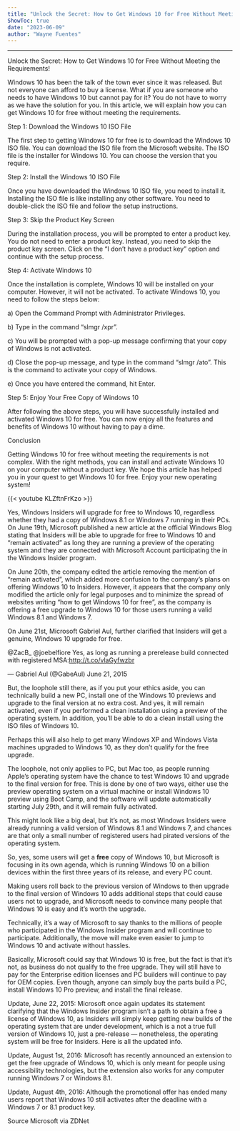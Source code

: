 ```yaml
---
title: "Unlock the Secret: How to Get Windows 10 for Free Without Meeting the Requirements!"
ShowToc: true 
date: "2023-06-09"
author: "Wayne Fuentes"
---
```

*****
Unlock the Secret: How to Get Windows 10 for Free Without Meeting the Requirements!

Windows 10 has been the talk of the town ever since it was released. But not everyone can afford to buy a license. What if you are someone who needs to have Windows 10 but cannot pay for it? You do not have to worry as we have the solution for you. In this article, we will explain how you can get Windows 10 for free without meeting the requirements.

Step 1: Download the Windows 10 ISO File

The first step to getting Windows 10 for free is to download the Windows 10 ISO file. You can download the ISO file from the Microsoft website. The ISO file is the installer for Windows 10. You can choose the version that you require.

Step 2: Install the Windows 10 ISO File

Once you have downloaded the Windows 10 ISO file, you need to install it. Installing the ISO file is like installing any other software. You need to double-click the ISO file and follow the setup instructions.

Step 3: Skip the Product Key Screen

During the installation process, you will be prompted to enter a product key. You do not need to enter a product key. Instead, you need to skip the product key screen. Click on the “I don’t have a product key” option and continue with the setup process.

Step 4: Activate Windows 10

Once the installation is complete, Windows 10 will be installed on your computer. However, it will not be activated. To activate Windows 10, you need to follow the steps below:

a) Open the Command Prompt with Administrator Privileges.

b) Type in the command “slmgr /xpr”.

c) You will be prompted with a pop-up message confirming that your copy of Windows is not activated.

d) Close the pop-up message, and type in the command “slmgr /ato”. This is the command to activate your copy of Windows.

e) Once you have entered the command, hit Enter.

Step 5: Enjoy Your Free Copy of Windows 10

After following the above steps, you will have successfully installed and activated Windows 10 for free. You can now enjoy all the features and benefits of Windows 10 without having to pay a dime.

Conclusion

Getting Windows 10 for free without meeting the requirements is not complex. With the right methods, you can install and activate Windows 10 on your computer without a product key. We hope this article has helped you in your quest to get Windows 10 for free. Enjoy your new operating system!

{{< youtube KLZftnFrKzo >}} 



Yes, Windows Insiders will upgrade for free to Windows 10, regardless whether they had a copy of Windows 8.1 or Windows 7 running in their PCs. On June 19th, Microsoft published a new article at the official Windows Blog stating that Insiders will be able to upgrade for free to Windows 10 and “remain activated” as long they are running a preview of the operating system and they are connected with Microsoft Account participating the in the Windows Insider program.
 
On June 20th, the company edited the article removing the mention of “remain activated”, which added more confusion to the company’s plans on offering Windows 10 to Insiders. However, it appears that the company only modified the article only for legal purposes and to minimize the spread of websites writing “how to get Windows 10 for free”, as the company is offering a free upgrade to Windows 10 for those users running a valid Windows 8.1 and Windows 7.
 
On June 21st, Microsoft Gabriel Aul, further clarified that Insiders will get a genuine, Windows 10 upgrade for free.
 

 
@ZacB_ @joebelfiore Yes, as long as running a prerelease build connected with registered MSA:http://t.co/vlaGyfwzbr
 
— Gabriel Aul (@GabeAul) June 21, 2015
 
But, the loophole still there, as if you put your ethics aside, you can technically build a new PC, install one of the Windows 10 previews and upgrade to the final version at no extra cost. And yes, it will remain activated, even if you performed a clean installation using a preview of the operating system. In addition, you’ll be able to do a clean install using the ISO files of Windows 10.
 
Perhaps this will also help to get many Windows XP and Windows Vista machines upgraded to Windows 10, as they don’t qualify for the free upgrade.
 
The loophole, not only applies to PC, but Mac too, as people running Apple’s operating system have the chance to test Windows 10 and upgrade to the final version for free. This is done by one of two ways, either use the preview operating system on a virtual machine or install Windows 10 preview using Boot Camp, and the software will update automatically starting July 29th, and it will remain fully activated.
 
This might look like a big deal, but it’s not, as most Windows Insiders were already running a valid version of Windows 8.1 and Windows 7, and chances are that only a small number of registered users had pirated versions of the operating system.
 
So, yes, some users will get a **free** copy of Windows 10, but Microsoft is focusing in its own agenda, which is running Windows 10 on a billion devices within the first three years of its release, and every PC count.
 
Making users roll back to the previous version of Windows to then upgrade to the final version of Windows 10 adds additional steps that could cause users not to upgrade, and Microsoft needs to convince many people that Windows 10 is easy and it’s worth the upgrade.
 
Technically, it’s a way of Microsoft to say thanks to the millions of people who participated in the Windows Insider program and will continue to participate. Additionally, the move will make even easier to jump to Windows 10 and activate without hassles.
 
Basically, Microsoft could say that Windows 10 is free, but the fact is that it’s not, as business do not qualify to the free upgrade. They will still have to pay for the Enterprise edition licenses and PC builders will continue to pay for OEM copies. Even though, anyone can simply buy the parts build a PC, install Windows 10 Pro preview, and install the final release.
 
Update, June 22, 2015: Microsoft once again updates its statement clarifying that the Windows Insider program isn’t a path to obtain a free a license of Windows 10, as Insiders will simply keep getting new builds of the operating system that are under development, which is a not a true full version of Windows 10, just a pre-release — nonetheless, the operating system will be free for Insiders. Here is all the updated info.
 
Update, August 1st, 2016: Microsoft has recently announced an extension to get the free upgrade of Windows 10, which is only meant for people using accessibility technologies, but the extension also works for any computer running Windows 7 or Windows 8.1.
 
Update, August 4th, 2016: Although the promotional offer has ended many users report that Windows 10 still activates after the deadline with a Windows 7 or 8.1 product key.
 
Source Microsoft via ZDNet



